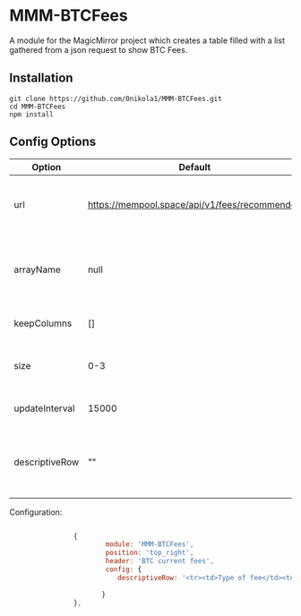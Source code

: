 # MMM-BTCFees
A module for the MagicMirror project which creates a table filled with a list gathered from a json request to show BTC Fees.

## Installation
````
git clone https://github.com/0nikola1/MMM-BTCFees.git
cd MMM-BTCFees
npm install
````

## Config Options
| **Option** | **Default** | **Description** |
| --- | --- | --- |
| url | https://mempool.space/api/v1/fees/recommended | The full url to get the json response from |
| arrayName | null | Define the name of the variable that holds the array to display |
| keepColumns | [] | Columns on json will be showed |
| size | 0-3 | Text size at table, 0 is default, and 3 is H3 |
| updateInterval | 15000 | Milliseconds between the refersh |
| descriptiveRow | "" | Complete html table row that will be added above the array data |




Configuration:

```javascript

                {
                        module: 'MMM-BTCFees',
                        position: 'top_right',
                        header: 'BTC current fees',
                        config: {
                           descriptiveRow: '<tr><td>Type of fee</td><td></td><td>sat/vB</td><td>USD</td></tr>',                                 
                                      
                       }
                },
```
